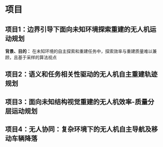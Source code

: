 # 项目
## 项目1：边界引导下面向未知环境探索重建的无人机运动规划
**背景、目的：** 在未知环境的自主探索和重建任务中，探索效率与重建质量难以兼顾，且基于采样的算法视点





## 项目2：语义和任务相关性驱动的无人机自主重建轨迹规划

## 项目3：面向未知结构视觉重建的无人机效率-质量分层运动规划

## 项目4：无人协同：复杂环境下的无人机自主导航及移动车辆降落